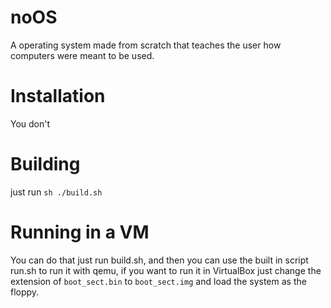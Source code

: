 # noOS
A operating system made from scratch that teaches the user how computers were meant to be used.

# Installation
You don't

# Building
just run ```sh ./build.sh```

# Running in a VM
You can do that just run build.sh, and then you can use the built in script run.sh to run it with qemu, if you want to run it in VirtualBox just change the extension of `boot_sect.bin` to `boot_sect.img` and load the system as the floppy.
